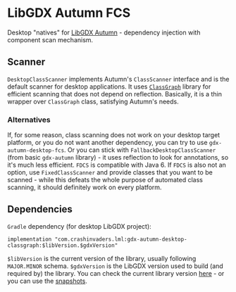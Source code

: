 # LibGDX Autumn FCS

Desktop "natives" for [LibGDX Autumn](../../..) - dependency injection with component scan mechanism.

## Scanner

`DesktopClassScanner` implements Autumn's `ClassScanner` interface and is the default scanner for desktop applications. It uses [`ClassGraph`](https://github.com/classgraph/classgraph) library for efficient scanning that does not depend on reflection. Basically, it is a thin wrapper over `ClassGraph` class, satisfying Autumn's needs.

### Alternatives

If, for some reason, class scanning does not work on your desktop target platform, or you do not want another dependency, you can try to use `gdx-autumn-desktop-fcs`. Or you can stick with `FallbackDesktopClassScanner` (from basic `gdx-autumn` library) - it uses reflection to look for annotations, so it's much less efficient. `FDCS` is compatible with Java 6. If `FDCS` is also not an option, use `FixedClassScanner` and provide classes that you want to be scanned - while this defeats the whole purpose of automated class scanning, it should definitely work on every platform.

## Dependencies

`Gradle` dependency (for desktop LibGDX project):

```
implementation "com.crashinvaders.lml:gdx-autumn-desktop-classgraph:$libVersion.$gdxVersion"  
```

`$libVersion` is the current version of the library, usually following `MAJOR.MINOR` schema. `$gdxVersion` is the LibGDX version used to build (and required by) the library. You can check the current library version [here](http://search.maven.org/#search|ga|1|g%3A%22com.github.czyzby%22) - or you can use the [snapshots](https://oss.sonatype.org/content/repositories/snapshots/com/github/czyzby/).